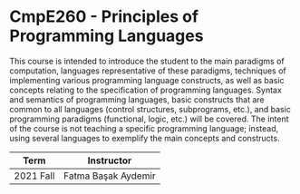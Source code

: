 # CmpE260 - Principles of Programming Languages

This course is intended to introduce the student to the main paradigms of computation, languages representative of these paradigms, techniques of implementing various programming language constructs, as well as basic concepts relating to the specification of programming languages. Syntax and semantics of programming languages, basic constructs that are common to all languages (control structures, subprograms, etc.), and basic programming paradigms (functional, logic, etc.) will be covered. The intent of the course is not teaching a specific programming language; instead, using several languages to exemplify the main concepts and constructs.

| Term          | Instructor   |
| ------------- |:-------------:|
| 2021 Fall        | Fatma Başak Aydemir |   





